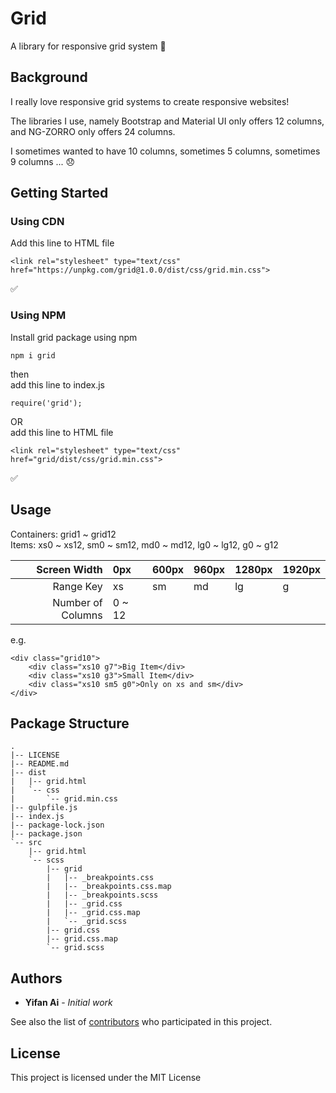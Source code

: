 # Grid

A library for responsive grid system 🏁

## Background

I really love responsive grid systems to create responsive websites!

The libraries I use, namely Bootstrap and Material UI only offers 12 columns, and NG-ZORRO only offers 24 columns.

I sometimes wanted to have 10 columns, sometimes 5 columns, sometimes 9 columns ... 😞

## Getting Started

### Using CDN

Add this line to HTML file

```
<link rel="stylesheet" type="text/css" href="https://unpkg.com/grid@1.0.0/dist/css/grid.min.css">
```

✅

### Using NPM

Install grid package using npm

```
npm i grid
```

then \
add this line to index.js

```
require('grid');
```

OR \
add this line to HTML file

```
<link rel="stylesheet" type="text/css" href="grid/dist/css/grid.min.css">
```

✅

## Usage

Containers: grid1 ~ grid12 \
Items: xs0 ~ xs12, sm0 ~ sm12, md0 ~ md12, lg0 ~ lg12, g0 ~ g12

| Screen Width    |0px   |600px|960px|1280px|1920px|
|----------------:|:-----|:-----|:-----|:------|:------|
|Range Key        |xs    |sm   |md   |lg    |g     |
|Number of Columns|0 ~ 12|

e.g.

```
<div class="grid10">
    <div class="xs10 g7">Big Item</div>
    <div class="xs10 g3">Small Item</div>
    <div class="xs10 sm5 g0">Only on xs and sm</div>
</div>
```

## Package Structure

```
.
|-- LICENSE
|-- README.md
|-- dist
|   |-- grid.html
|   `-- css
|       `-- grid.min.css
|-- gulpfile.js
|-- index.js
|-- package-lock.json
|-- package.json
`-- src
    |-- grid.html
    `-- scss
        |-- grid
        |   |-- _breakpoints.css
        |   |-- _breakpoints.css.map
        |   |-- _breakpoints.scss
        |   |-- _grid.css
        |   |-- _grid.css.map
        |   `-- _grid.scss
        |-- grid.css
        |-- grid.css.map
        `-- grid.scss
```

## Authors

* **Yifan Ai** - *Initial work*

See also the list of [contributors](https://github.com/yifaneye/grid/graphs/contributors) who participated in this project.

## License

This project is licensed under the MIT License
